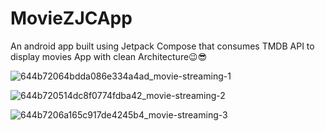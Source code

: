 # MovieZJCApp
An android app built using Jetpack Compose that consumes TMDB API to display movies App with clean Architecture😉😎

![644b72064bdda086e334a4ad_movie-streaming-1](https://github.com/meshramaravind/MovieZJCApp/assets/25154589/a442b4af-66d3-4d9f-92d3-8feac8cf00a3)

![644b720514dc8f0774fdba42_movie-streaming-2](https://github.com/meshramaravind/MovieZJCApp/assets/25154589/40d0fad2-245f-463f-94d6-5c8767ce54dd)

![644b7206a165c917de4245b4_movie-streaming-3](https://github.com/meshramaravind/MovieZJCApp/assets/25154589/30234962-f754-4c8e-afa1-08f2e2671044)



